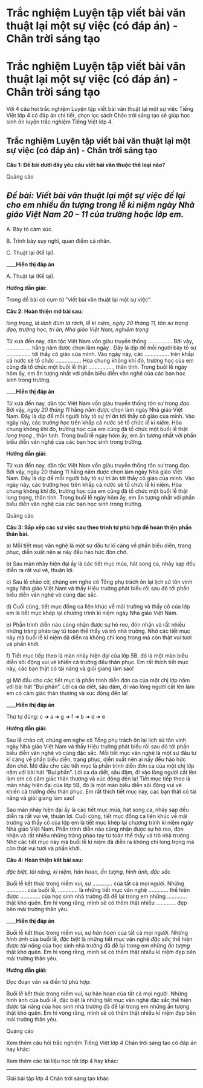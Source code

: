# Trắc nghiệm Luyện tập viết bài văn thuật lại một sự việc (có đáp án) - Chân trời sáng tạo

# Trắc nghiệm Luyện tập viết bài văn thuật lại một sự việc (có đáp án) - Chân trời sáng tạo

Với 4 câu hỏi trắc nghiệm Luyện tập viết bài văn thuật lại một sự việc Tiếng Việt lớp 4 có đáp án chi tiết, chọn lọc sách Chân trời sáng tạo sẽ giúp học sinh ôn luyện trắc nghiệm Tiếng Việt lớp 4.

## Trắc nghiệm Luyện tập viết bài văn thuật lại một sự việc (có đáp án) - Chân trời sáng tạo

**Câu 1: Đề bài dưới đây yêu cầu viết bài văn thuộc thể loại nào?**

Quảng cáo

_Đề bài: Viết bài văn thuật lại một sự việc để lại cho em nhiều ấn tượng trong lễ kỉ niệm ngày Nhà giáo Việt Nam 20 – 11 của trường hoặc lớp em._  
---  
  
A. Bày tỏ cảm xúc.

B. Trình bày suy nghĩ, quan điểm cá nhân.

C. Thuật lại (Kể lại).

____**Hiển thị đáp án**

A. Thuật lại (Kể lại).

**Hướng dẫn giải:**

Trong đề bài có cụm từ “viết bài văn thuật lại một sự việc”.

**Câu 2: Hoàn thiện mở bài sau:**

_long trọng, lá lành đùm lá rách, lễ kỉ niệm, ngày 20 tháng 11, tôn sư trọng đạo, trường học, tri ân, Nhà giáo Việt Nam, nghiêm trọng_

Từ xưa đến nay, dân tộc Việt Nam vốn giàu truyền thống ……………. Bởi vậy, ……………. hằng năm được chọn làm ngày . Đây là dịp để mỗi người bày tỏ sự ……………. tới thầy cô giáo của mình. Vào ngày này, các ……………. trên khắp cả nước sẽ tổ chức …………….. Hòa chung không khí đó, trường học của em cũng đã tổ chức một buổi lễ thật ……………., thân tình. Trong buổi lễ ngày hôm ấy, em ấn tượng nhất với phần biểu diễn văn nghệ của các bạn học sinh trong trường.

____**Hiển thị đáp án**

Từ xưa đến nay, dân tộc Việt Nam vốn giàu truyền thống _tôn sư trọng đạo_. Bởi vậy, _ngày 20 tháng 11_ hằng năm được chọn làm ngày Nhà giáo Việt Nam. Đây là dịp để mỗi người bày tỏ sự _tri ân_ tới thầy cô giáo của mình. Vào ngày này, các _trường học_ trên khắp cả nước sẽ tổ chức _lễ kỉ niệm_. Hòa chung không khí đó, trường học của em cũng đã tổ chức một buổi lễ thật _long trọng_ , thân tình. Trong buổi lễ ngày hôm ấy, em ấn tượng nhất với phần biểu diễn văn nghệ của các bạn học sinh trong trường.

**Hướng dẫn giải:**

Từ xưa đến nay, dân tộc Việt Nam vốn giàu truyền thống tôn sư trọng đạo. Bởi vậy, ngày 20 tháng 11 hằng năm được chọn làm ngày Nhà giáo Việt Nam. Đây là dịp để mỗi người bày tỏ sự tri ân tới thầy cô giáo của mình. Vào ngày này, các trường học trên khắp cả nước sẽ tổ chức lễ kỉ niệm. Hòa chung không khí đó, trường học của em cũng đã tổ chức một buổi lễ thật long trọng, thân tình. Trong buổi lễ ngày hôm ấy, em ấn tượng nhất với phần biểu diễn văn nghệ của các bạn học sinh trong trường.

Quảng cáo

**Câu 3: Sắp xếp các sự việc sau theo trình tự phù hợp để hoàn thiện phần thân bài.**

a) Mỗi tiết mục văn nghệ là một sự đầu tư kĩ càng về phần biểu diễn, trang phục, diễn xuất nên ai nấy đều háo hức đón chờ.

b) Sau màn nhảy hiện đại ấy là các tiết mục múa, hát song ca, nhảy sạp đều diễn ra rất vui vẻ, thuận lợi.

c) Sau lễ chào cờ, chúng em nghe cô Tổng phụ trách ôn lại lịch sử tôn vinh ngày Nhà giáo Việt Nam và thầy Hiệu trưởng phát biểu rồi sau đó tới phần biểu diễn văn nghệ vô cùng đặc sắc.

d) Cuối cùng, tiết mục đồng ca liên khúc về mái trường và thầy cô của lớp em là tiết mục khép lại chương trình kỉ niệm ngày Nhà giáo Việt Nam.

e) Phần trình diễn nào cũng nhận được sự hò reo, đón nhận và rất nhiều những tràng pháo tay từ toàn thể thầy và trò nhà trường. Nhờ các tiết mục này mà buổi lễ kỉ niệm đã diễn ra không chỉ long trọng mà còn thật vui tươi và phấn khởi.

f) Tiết mục tiếp theo là màn nhảy hiện đại của lớp 5B, đó là một màn biểu diễn sôi động vui vẻ khiến cả trường đều thán phục. Em rất thích tiết mục này, các bạn thật có tài năng và giỏi giang làm sao!

g) Mở đầu cho các tiết mục là phần trình diễn đơn ca của một chị lớp năm với bài hát “Bụi phấn”. Lời ca da diết, sâu đậm, đi vào lòng người cất lên làm em có cảm giác thân thương và xúc động đến lạ!

____**Hiển thị đáp án**

Thứ tự đúng: c ➔ a ➔ g ➔ f ➔ b ➔ d ➔ e

**Hướng dẫn giải:**

Sau lễ chào cờ, chúng em nghe cô Tổng phụ trách ôn lại lịch sử tôn vinh ngày Nhà giáo Việt Nam và thầy Hiệu trưởng phát biểu rồi sau đó tới phần biểu diễn văn nghệ vô cùng đặc sắc. Mỗi tiết mục văn nghệ là một sự đầu tư kĩ càng về phần biểu diễn, trang phục, diễn xuất nên ai nấy đều háo hức đón chờ. Mở đầu cho các tiết mục là phần trình diễn đơn ca của một chị lớp năm với bài hát “Bụi phấn”. Lời ca da diết, sâu đậm, đi vào lòng người cất lên làm em có cảm giác thân thương và xúc động đến lạ! Tiết mục tiếp theo là màn nhảy hiện đại của lớp 5B, đó là một màn biểu diễn sôi động vui vẻ khiến cả trường đều thán phục. Em rất thích tiết mục này, các bạn thật có tài năng và giỏi giang làm sao!

Sau màn nhảy hiện đại ấy là các tiết mục múa, hát song ca, nhảy sạp đều diễn ra rất vui vẻ, thuận lợi. Cuối cùng, tiết mục đồng ca liên khúc về mái trường và thầy cô của lớp em là tiết mục khép lại chương trình kỉ niệm ngày Nhà giáo Việt Nam. Phần trình diễn nào cũng nhận được sự hò reo, đón nhận và rất nhiều những tràng pháo tay từ toàn thể thầy và trò nhà trường. Nhờ các tiết mục này mà buổi lễ kỉ niệm đã diễn ra không chỉ long trọng mà còn thật vui tươi và phấn khởi.

**Câu 4: Hoàn thiện kết bài sau:**

_đặc biệt, tài năng, kỉ niệm, hân hoan, ấn tượng, hình ảnh, đặc sắc_

Buổi lễ kết thúc trong niềm vui, sự …………. của tất cả mọi người. Những …………. của buổi lễ, …………. là những tiết mục văn nghệ …………. thể hiện được …………. của học sinh nhà trường đã để lại trong em những …………. thật khó quên. Em hi vọng rằng, mình sẽ có thêm thật nhiều …………. đẹp bên mái trường thân yêu.

____**Hiển thị đáp án**

Buổi lễ kết thúc trong niềm vui, sự _hân hoan_ của tất cả mọi người. Những _hình ảnh_ của buổi lễ, _đặc biệt_ là những tiết mục văn nghệ _đặc sắc_ thể hiện được _tài năng_ của học sinh nhà trường đã để lại trong em những _ấn tượng_ thật khó quên. Em hi vọng rằng, mình sẽ có thêm thật nhiều kỉ niệm đẹp bên mái trường thân yêu.

**Hướng dẫn giải:**

Đọc đoạn văn và điền từ phù hợp: 

Buổi lễ kết thúc trong niềm vui, sự hân hoan của tất cả mọi người. Những hình ảnh của buổi lễ, đặc biệt là những tiết mục văn nghệ đặc sắc thể hiện được tài năng của học sinh nhà trường đã để lại trong em những ấn tượng thật khó quên. Em hi vọng rằng, mình sẽ có thêm thật nhiều kỉ niệm đẹp bên mái trường thân yêu.

Quảng cáo

Xem thêm câu hỏi trắc nghiệm Tiếng Việt lớp 4 Chân trời sáng tạo có đáp án hay khác:

Xem thêm các tài liệu học tốt lớp 4 hay khác:

* * *

Giải bài tập lớp 4 Chân trời sáng tạo khác
